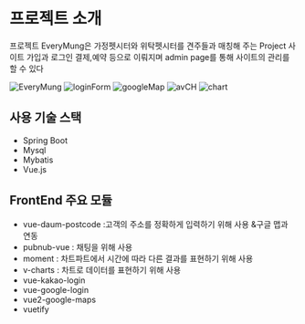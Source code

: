 # 프로젝트 소개
프로젝트 EveryMung은 가정펫시터와 위탁펫시터를 견주들과 매칭해 주는 Project
사이트 가입과 로그인 결제,예약 등으로 이뤄지며 admin page를 통해 사이트의 관리를 할 수 있다

![EveryMung](https://user-images.githubusercontent.com/51103479/81196249-c603fc00-8ff9-11ea-9611-82a1d96afa2e.png)
![loginForm](https://user-images.githubusercontent.com/51103479/81196797-740fa600-8ffa-11ea-9bf0-d3bf3f735cb5.JPG)
![googleMap](https://user-images.githubusercontent.com/51103479/81196853-8ab5fd00-8ffa-11ea-8ece-16a93416dca0.JPG)
![avCH](https://user-images.githubusercontent.com/51103479/81196929-9f929080-8ffa-11ea-9348-f7df7c406420.JPG)
![chart](https://user-images.githubusercontent.com/51103479/81196985-b20cca00-8ffa-11ea-844f-2e30581947d8.JPG)


## 사용 기술 스택
  - Spring Boot
  - Mysql
  - Mybatis
  - Vue.js

## FrontEnd 주요 모듈
  - vue-daum-postcode :고객의 주소를 정확하게 입력하기 위해 사용 &구글 맵과 연동
  - pubnub-vue : 채팅을 위해 사용
  - moment : 차트파트에서 시간에 따라 다른 결과를 표현하기 위해 사용
  - v-charts : 차트로 데이터를 표현하기 위해 사용
  - vue-kakao-login
  - vue-google-login
  - vue2-google-maps
  - vuetify
  
